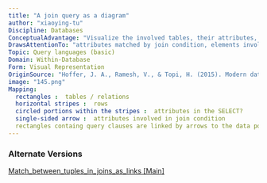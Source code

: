 ```yaml
---
title: "A join query as a diagram"
author: "xiaoying-tu"
Discipline: Databases
ConceptualAdvantage: "Visualize the involved tables, their attributes, and put highlight the elements involved in the query"
DrawsAttentionTo: "attributes matched by join condition, elements involved in SELECT and WHERE clauses"
Topic: Query languages (basic)
Domain: Within-Database
Form: Visual Representation
OriginSource: "Hoffer, J. A., Ramesh, V., & Topi, H. (2015). Modern database management. 12 ed. Pearson."
image: "145.png"
Mapping:
  rectangles :  tables / relations
  horizontal stripes :  rows
  circled portions within the stripes :  attributes in the SELECT?
  single-sided arrow :  attributes involved in join condition
  rectangles containg query clauses are linked by arrows to the data portions they refer to
---
```

### Alternate Versions
<a href="/nms/Match_between_tuples_in_joins_as_links.html">Match_between_tuples_in_joins_as_links [Main]</a>
